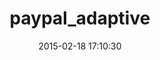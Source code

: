 ---
layout: post
title:  "paypal_adaptive"
repo:   "tc/paypal_adaptive"
date:   2015-02-18 17:10:30
gemurl: http://github.com/tc/paypal_adaptive
---